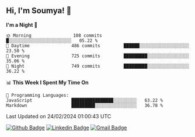 ## Hi, I'm Soumya! 👋

<!--START_SECTION:waka-->
**I'm a Night 🦉** 

```text
🌞 Morning                108 commits         █░░░░░░░░░░░░░░░░░░░░░░░░   05.22 % 
🌆 Daytime                486 commits         ██████░░░░░░░░░░░░░░░░░░░   23.50 % 
🌃 Evening                725 commits         █████████░░░░░░░░░░░░░░░░   35.06 % 
🌙 Night                  749 commits         █████████░░░░░░░░░░░░░░░░   36.22 % 
```


📊 **This Week I Spent My Time On** 

```text
💬 Programming Languages: 
JavaScript               ████████████████░░░░░░░░░   63.22 % 
Markdown                 █████████░░░░░░░░░░░░░░░░   36.78 % 
```


 Last Updated on 24/02/2024 01:00:43 UTC
<!--END_SECTION:waka-->

[![Github Badge](https://img.shields.io/badge/-rubyruins-grey?style=for-the-badge&logo=github&logoColor=white&link=https://github.com/rubyruins/)](https://www.github.com/rubyruins/) 
[![Linkedin Badge](https://img.shields.io/badge/-Soumya%20Parekh-0072b1?style=for-the-badge&logo=Linkedin&logoColor=white&link=https://www.linkedin.com/in/Soumya-Parekh/)](https://www.linkedin.com/in/Soumya-Parekh/) 
[![Gmail Badge](https://img.shields.io/badge/-soumyaparekh.me@gmail.com-c14438?style=for-the-badge&logo=Gmail&logoColor=white&link=mailto:soumyaparekh.me@gmail.com)](mailto:soumyaparekh.me@gmail.com) 
